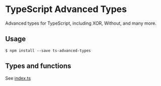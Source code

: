 # TypeScript Advanced Types

Advanced types for TypeScript, including XOR, Without, and many more.

## Usage

```
$ npm install --save ts-advanced-types
```

## Types and functions

See [index.ts](index.ts)